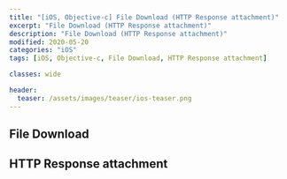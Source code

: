 ```yaml
---
title: "[iOS, Objective-c] File Download (HTTP Response attachment)"
excerpt: "File Download (HTTP Response attachment)"
description: "File Download (HTTP Response attachment)"
modified: 2020-05-20
categories: "iOS"
tags: [iOS, Objective-c, File Download, HTTP Response attachment]

classes: wide

header:
  teaser: /assets/images/teaser/ios-teaser.png
---
```


## File Download
<script src="https://gist.github.com/tigi44/4f1e542492aa6d9c17971e4423bdb506.js"></script>
## HTTP Response attachment
<script src="https://gist.github.com/tigi44/cfd6c0fc466dfef29122c62522317968.js"></script>
